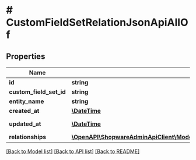 # # CustomFieldSetRelationJsonApiAllOf

## Properties

Name | Type | Description | Notes
------------ | ------------- | ------------- | -------------
**id** | **string** |  | [optional]
**custom_field_set_id** | **string** |  |
**entity_name** | **string** |  |
**created_at** | [**\DateTime**](\DateTime.md) |  | [readonly]
**updated_at** | [**\DateTime**](\DateTime.md) |  | [optional] [readonly]
**relationships** | [**\OpenAPI\ShopwareAdminApiClient\Model\CustomFieldSetRelationJsonApiAllOfRelationships**](CustomFieldSetRelationJsonApiAllOfRelationships.md) |  | [optional]

[[Back to Model list]](../../README.md#models) [[Back to API list]](../../README.md#endpoints) [[Back to README]](../../README.md)
